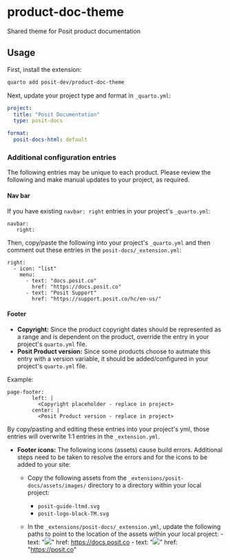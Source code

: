 # product-doc-theme

Shared theme for Posit product documentation

## Usage

First, install the extension:

```bash
quarto add posit-dev/product-doc-theme
```

Next, update your project type and format in `_quarto.yml`:

```yaml
project:
  title: "Posit Documentation"
  type: posit-docs

format:
  posit-docs-html: default
```

### Additional configuration entries

The following entries may be unique to each product. Please review the following and make manual updates to your project, as required.

#### Nav bar

If you have existing `navbar: right` entries in your project's `_quarto.yml`:

```
navbar:
   right:
```

Then, copy/paste the following into your project's `_quarto.yml` and then comment out these entries in the `posit-docs/_extension.yml`:

```
right:
  - icon: "list"
    menu:
      - text: "docs.posit.co"
        href: "https://docs.posit.co"
      - text: "Posit Support"
        href: "https://support.posit.co/hc/en-us/"
```

#### Footer

- **Copyright:** Since the product copyright dates should be represented as a range and is dependent on the product, override the entry in your project's `quarto.yml` file.
- **Posit Product version:** Since some products choose to autmate this entry with a version variable, it should be added/configured in your project's `quarto.yml` file.

Example:

```
page-footer:
        left: |
          <Copyright placeholder - replace in project>
        center: |
          <Posit Product version - replace in project> 
```

By copy/pasting and editing these entries into your project's yml, those entries will overwrite 1:1 entries in the `_extension.yml`.

- **Footer icons:** The following icons (assets) cause build errors. Additional steps need to be taken to resolve the errors and for the icons to be added to your site:
    - Copy the following assets from the `_extensions/posit-docs/assets/images/` directory to a directory within your local project:
        - `posit-guide-ltmd.svg`
        - `posit-logo-black-TM.svg`
    
    - In the `_extensions/posit-docs/_extension.yml`, update the following paths to point to the location of the assets within your local project:
          - text: "<img src='<path to assets>' id='footer-right-logo'>"
            href: https://docs.posit.co
          - text: "<img src='<path to assets>' id='footer-right-posit-logo'>"
            href: "https://posit.co"